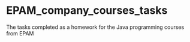 # EPAM_company_courses_tasks
The tasks completed as a homework for the Java programming courses from EPAM
